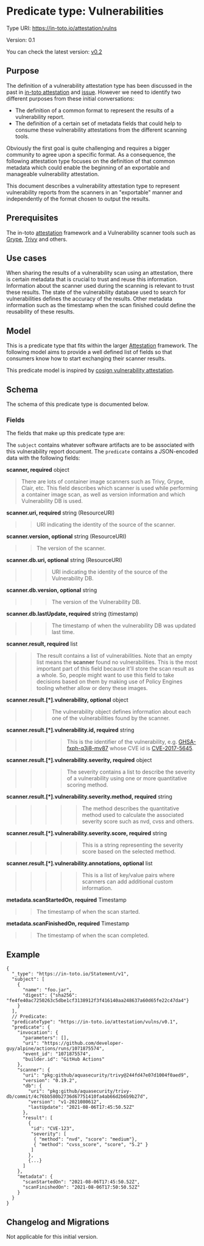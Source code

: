 # Predicate type: Vulnerabilities

Type URI: https://in-toto.io/attestation/vulns

Version: 0.1

You can check the latest version: [v0.2]

## Purpose

The definition of a vulnerability attestation type has been discussed in the past in [in-toto attestation](https://github.com/in-toto/attestation/issues/58) and [issue](https://github.com/sigstore/cosign/issues/442). However we need to identify two different purposes from these initial conversations:

-   The definition of a common format to represent the results of a vulnerability report.
-   The definition of a certain set of metadata fields that could help to consume these vulnerability attestations from the different scanning tools.

Obviously the first goal is quite challenging and requires a bigger community to agree upon a specific format. As a consequence, the following attestation type focuses on the definition of that common metadata which could enable the beginning of an exportable and manageable vulnerability attestation.

This document describes a vulnerability attestation type to represent vulnerability reports from the scanners in an "exportable" manner and independently of the format chosen to output the results.

## Prerequisites

The in-toto [attestation] framework and a Vulnerability scanner tools such as [Grype](https://github.com/anchore/grype), [Trivy](https://github.com/aquasecurity/trivy) and others.

## Use cases

When sharing the results of a vulnerability scan using an attestation, there is certain metadata that is crucial to trust and reuse this information.
Information about the scanner used during the scanning is relevant to trust these results. The state of the vulnerability database used to search for vulnerabilities defines the accuracy of the results. Other metadata information such as the timestamp when the scan finished could define the reusability of these results.

## Model

This is a predicate type that fits within the larger [Attestation] framework.
The following model aims to provide a well defined list of fields so that consumers know how to start exchanging their scanner results.

This predicate model is inspired by [cosign vulnerability attestation](https://github.com/sigstore/cosign/blob/main/specs/COSIGN_VULN_ATTESTATION_SPEC.md).

## Schema

The schema of this predicate type is documented below.

### Fields

The fields that make up this predicate type are:

The `subject` contains whatever software artifacts are to be associated with this vulnerability report document.
The `predicate` contains a JSON-encoded data with the following fields:

**scanner, required** object

> There are lots of container image scanners such as Trivy, Grype, Clair, etc.
> This field describes which scanner is used while performing a container image scan,
> as well as version information and which Vulnerability DB is used.

**scanner.uri, required** string (ResourceURI)

> > URI indicating the identity of the source of the scanner.

**scanner.version, optional** string (ResourceURI)

> > The version of the scanner.

**scanner.db.uri, optional** string (ResourceURI)

> > > URI indicating the identity of the source of the Vulnerability DB.

**scanner.db.version, optional** string

> > > The version of the Vulnerability DB.

**scanner.db.lastUpdate, required** string (timestamp)

> > > The timestamp of when the vulnerability DB was updated last time.

**scanner.result, required** list

> > The result contains a list of vulnerabilities. Note that an empty list means the **scanner** found no vulnerabilities.
> > This is the most important part of this field because it'll store the scan result as a whole. So, people might want
> > to use this field to take decisions based on them by making use of Policy Engines tooling whether allow or deny these images.

**scanner.result.[*].vulnerability, optional** object

> > > The vulnerability object defines information about each one of the vulnerabilities found by the scanner.

**scanner.result.[*].vulnerability.id, required** string

> > > > This is the identifier of the vulnerability, e.g. [GHSA-fxph-q3j8-mv87](https://github.com/advisories/GHSA-fxph-q3j8-mv87) whose CVE id is [CVE-2017-5645](https://nvd.nist.gov/vuln/detail/CVE-2017-5645).

**scanner.result.[*].vulnerability.severity, required** object

> > > > The severity contains a list to describe the severity of a vulnerability using one or more quantitative scoring method.

**scanner.result.[*].vulnerability.severity.method, required** string

> > > > > The method describes the quantitative method used to calculate the associated severity score such as nvd, cvss and others.

**scanner.result.[*].vulnerability.severity.score, required** string

> > > > > This is a string representing the severity score based on the selected method.

**scanner.result.[*].vulnerability.annotations, optional** list

> > > > > This is a list of key/value pairs where scanners can add additional custom information.

**metadata.scanStartedOn, required** Timestamp

> > The timestamp of when the scan started.

**metadata.scanFinishedOn, required** Timestamp

> > The timestamp of when the scan completed.

## Example

```jsonc
{
  "_type": "https://in-toto.io/Statement/v1",
  "subject": [
    {
      "name": "foo.jar",
      "digest": {"sha256": "fe4fe40ac7250263c5dbe1cf3138912f3f416140aa248637a60d65fe22c47da4"}
    }
  ],
  // Predicate:
  "predicateType": "https://in-toto.io/attestation/vulns/v0.1",
  "predicate": {
    "invocation": {
      "parameters": [],
      "uri": "https://github.com/developer-guy/alpine/actions/runs/1071875574",
      "event_id": "1071875574",
      "builder.id": "GitHub Actions"
    },
    "scanner": {
      "uri": "pkg:github/aquasecurity/trivy@244fd47e07d1004f0aed9",
      "version": "0.19.2",
      "db": {
        "uri": "pkg:github/aquasecurity/trivy-db/commit/4c76bb580b2736d67751410fa4ab66d2b6b9b27d",
        "version": "v1-2021080612",
        "lastUpdate": "2021-08-06T17:45:50.52Z"
      },
      "result": [
        {
         "id": "CVE-123",
         "severity": [
          { "method": "nvd", "score": "medium"},
          { "method": "cvss_score", "score", "5.2" }
         ]
        },
        {...}
      ]
    },
    "metadata": {
      "scanStartedOn": "2021-08-06T17:45:50.52Z",
      "scanFinishedOn": "2021-08-06T17:50:50.52Z"
    }
  }
}
```

## Changelog and Migrations

Not applicable for this initial version.

[Attestation]: ../README.md
[v0.2]: vulns_0.2.md
